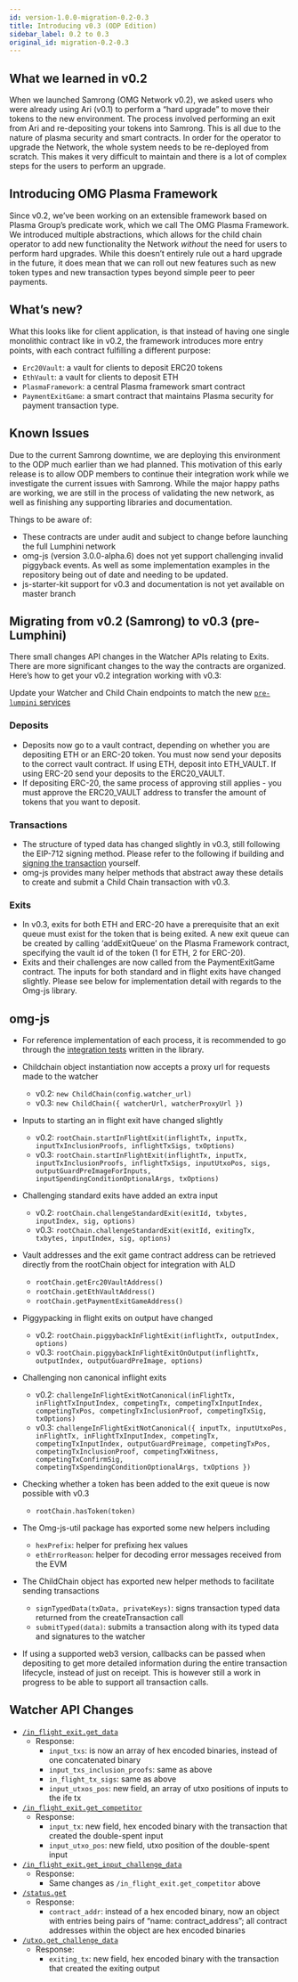 ```yaml
---
id: version-1.0.0-migration-0.2-0.3
title: Introducing v0.3 (ODP Edition)
sidebar_label: 0.2 to 0.3
original_id: migration-0.2-0.3
---
```


## What we learned in v0.2
When we launched Samrong (OMG Network v0.2), we asked users who were already using Ari (v0.1) to perform a “hard upgrade” to move their tokens to the new environment. The process involved performing an exit from Ari and re-depositing your tokens into Samrong. This is all due to the nature of plasma security and smart contracts. In order for the operator to upgrade the Network, the whole system needs to be re-deployed from scratch. This makes it very difficult to maintain and there is a lot of complex steps for the users to perform an upgrade.

## Introducing OMG Plasma Framework
Since v0.2, we’ve been working on an extensible framework based on Plasma Group’s predicate work, which we call The OMG Plasma Framework. We introduced multiple abstractions, which allows for the child chain operator to add new functionality the Network _without_ the need for users to perform hard upgrades. While this doesn’t entirely rule out a hard upgrade in the future, it does mean that we can roll out new features such as new token types and new transaction types beyond simple peer to peer payments.

## What’s new?
What this looks like for client application, is that instead of having one single monolithic contract like in v0.2, the framework introduces more entry points, with each contract fulfilling a different purpose:

- `Erc20Vault`: a vault for clients to deposit ERC20 tokens
- `EthVault`: a vault for clients to deposit ETH
- `PlasmaFramework`: a central Plasma framework smart contract
- `PaymentExitGame`: a smart contract that maintains Plasma security for payment transaction type.


## Known Issues
Due to the current Samrong downtime, we are deploying this environment to the ODP much earlier than we had planned. This motivation of this early release is to allow ODP members to continue their integration work while we investigate the current issues with Samrong. While the major happy paths are working, we are still in the process of validating the new network, as well as finishing any supporting libraries and documentation.

Things to be aware of:
- These contracts are under audit and subject to change before launching the full Lumphini network
- omg-js (version 3.0.0-alpha.6) does not yet support challenging invalid piggyback events. As well as some implementation examples in the repository being out of date and needing to be updated.
- js-starter-kit support for v0.3 and documentation is not yet available on master branch


## Migrating from v0.2 (Samrong) to v0.3 (pre-Lumphini)
There small changes API changes in the Watcher APIs relating to Exits. There are more significant changes to the way the contracts are organized. Here’s how to get your v0.2 integration working with v0.3:

Update your Watcher and Child Chain endpoints to match the new [`pre-lumpini` services](https://github.com/omisego/dev-portal/blob/master/guides/network_endpoints.md)

### Deposits
- Deposits now go to a vault contract, depending on whether you are depositing ETH or an ERC-20 token. You must now send your deposits to the correct vault contract. If using ETH, deposit into ETH_VAULT. If using ERC-20 send your deposits to the ERC20_VAULT.
- If depositing ERC-20, the same process of approving still applies - you must approve the ERC20_VAULT address to transfer the amount of tokens that you want to deposit.

### Transactions
- The structure of typed data has changed slightly in v0.3, still following the EIP-712 signing method. Please refer to the following if building and [signing the transaction](https://github.com/omisego/plasma-contracts/blob/master/plasma_framework/docs/integration-docs/integration-doc.md#eip-712-signing) yourself.
- omg-js provides many helper methods that abstract away these details to create and submit a Child Chain transaction with v0.3.

### Exits
- In v0.3, exits for both ETH and ERC-20 have a prerequisite that an exit queue must exist for the token that is being exited. A new exit queue can be created by calling ‘addExitQueue’ on the Plasma Framework contract, specifying the vault id of the token (1 for ETH, 2 for ERC-20).
- Exits and their challenges are now called from the PaymentExitGame contract. The inputs for both standard and in flight exits have changed slightly. Please see below for implementation detail with regards to the Omg-js library.

## omg-js
- For reference implementation of each process, it is recommended to go through the [integration tests](https://github.com/omisego/omg-js/tree/v0.3/packages/integration-tests/test) written in the library.

- Childchain object instantiation now accepts a proxy url for requests made to the watcher
  - v0.2: `new ChildChain(config.watcher_url)`
  - v0.3: `new ChildChain({ watcherUrl, watcherProxyUrl })`
- Inputs to starting an in flight exit have changed slightly
  - v0.2: `rootChain.startInFlightExit(inflightTx, inputTx, inputTxInclusionProofs, inflightTxSigs, txOptions)`
  - v0.3: `rootChain.startInFlightExit(inflightTx, inputTx, inputTxInclusionProofs, inflightTxSigs, inputUtxoPos, sigs, outputGuardPreImageForInputs, inputSpendingConditionOptionalArgs, txOptions)`
- Challenging standard exits have added an extra input
  - v0.2: `rootChain.challengeStandardExit(exitId, txbytes, inputIndex, sig, options)`
  - v0.3: `rootChain.challengeStandardExit(exitId, exitingTx, txbytes, inputIndex, sig, options)`
- Vault addresses and the exit game contract address can be retrieved directly from the rootChain object for integration with ALD
  - `rootChain.getErc20VaultAddress()`
  - `rootChain.getEthVaultAddress()`
  - `rootChain.getPaymentExitGameAddress()`
- Piggypacking in flight exits on output have changed
  - v0.2: `rootChain.piggybackInFlightExit(inflightTx, outputIndex, options)`
  - v0.3: `rootChain.piggybackInFlightExitOnOutput(inflightTx, outputIndex, outputGuardPreImage, options)`
- Challenging non canonical inflight exits
  - v0.2: `challengeInFlightExitNotCanonical(inFlightTx, inFlightTxInputIndex, competingTx, competingTxInputIndex, competingTxPos, competingTxInclusionProof, competingTxSig, txOptions)`
  - v0.3: `challengeInFlightExitNotCanonical({ inputTx, inputUtxoPos, inFlightTx, inFlightTxInputIndex, competingTx, competingTxInputIndex, outputGuardPreimage, competingTxPos, competingTxInclusionProof, competingTxWitness, competingTxConfirmSig, competingTxSpendingConditionOptionalArgs, txOptions })`
- Checking whether a token has been added to the exit queue is now possible with v0.3
  - `rootChain.hasToken(token)`
- The Omg-js-util package has exported some new helpers including
  - `hexPrefix`: helper for prefixing hex values
  - `ethErrorReason`: helper for decoding error messages received from the EVM
- The ChildChain object has exported new helper methods to facilitate sending transactions
  - `signTypedData(txData, privateKeys)`: signs transaction typed data returned from the createTransaction call
  - `submitTyped(data)`: submits a transaction along with its typed data and signatures to the watcher
- If using a supported web3 version, callbacks can be passed when depositing to get more detailed information during the entire transaction lifecycle, instead of just on receipt. This is however still a work in progress to be able to support all transaction calls.

## Watcher API Changes

- [`/in_flight_exit.get_data`](https://developer.omisego.co/elixir-omg/docs-ui/?url=master%2Foperator_api_specs.yaml&urls.primaryName=master%2Fsecurity_critical_api_specs#/InFlightExit/in_flight_exit_get_data)
  - Response:
    - `input_txs`: is now an array of hex encoded binaries, instead of one concatenated binary
    - `input_txs_inclusion_proofs`: same as above
    - `in_flight_tx_sigs`: same as above
    - `input_utxos_pos`: new field, an array of utxo positions of inputs to the ife tx
- [`/in_flight_exit.get_competitor`](https://developer.omisego.co/elixir-omg/docs-ui/?url=master%2Foperator_api_specs.yaml&urls.primaryName=master%2Fsecurity_critical_api_specs#/InFlightExit/in_flight_exit_get_competitor)
  - Response:
    - `input_tx`: new field, hex encoded binary with the transaction that created the double-spent input
    - `input_utxo_pos`: new field, utxo position of the double-spent input
- [`/in_flight_exit.get_input_challenge_data`](https://developer.omisego.co/elixir-omg/docs-ui/?url=master%2Foperator_api_specs.yaml&urls.primaryName=master%2Fsecurity_critical_api_specs#/InFlightExit/in_flight_exit_get_input_challenge_data)
  - Response:
    - Same changes as `/in_flight_exit.get_competitor` above
- [`/status.get`](https://developer.omisego.co/elixir-omg/docs-ui/?url=master%2Foperator_api_specs.yaml&urls.primaryName=master%2Fsecurity_critical_api_specs#/Status/status_get)
  - Response:
    - `contract_addr`: instead of a hex encoded binary, now an object with entries being pairs of “name: contract_address”; all contract addresses within the object are hex encoded binaries
- [`/utxo.get_challenge_data`](https://developer.omisego.co/elixir-omg/docs-ui/?url=master%2Foperator_api_specs.yaml&urls.primaryName=master%2Fsecurity_critical_api_specs#/UTXO/utxo_get_challenge_data)
  - Response:
    - `exiting_tx`: new field, hex encoded binary with the transaction that created the exiting output